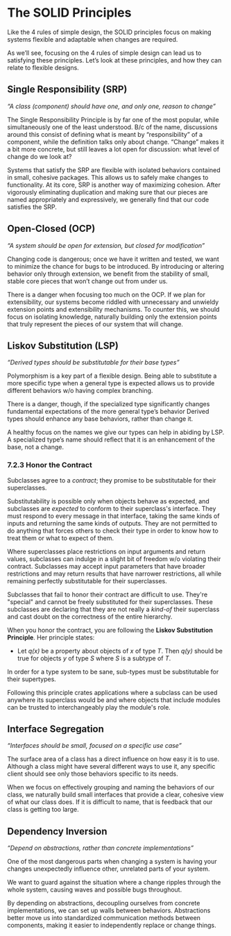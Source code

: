 # The SOLID Principles

Like the 4 rules of simple design, the SOLID principles focus on making systems flexible and adaptable when changes are required.

As we’ll see, focusing on the 4 rules of simple design can lead us to satisfying these principles. Let’s look at these principles, and how
they can relate to flexible designs.

## Single Responsibility (SRP)
*“A class (component) should have one, and only one, reason to change”*

The Single Responsibility Principle is by far one of the most popular, while simultaneously one of the least understood. B/c of the name, discussions around this consist of defining what is meant by “responsibility” of a component, while the definition talks only about change. “Change” makes it a bit more concrete, but still leaves a lot open for discussion: what level of change do we look at?

Systems that satisfy the SRP are flexible with isolated behaviors contained in small, cohesive packages. This allows us to safely make changes to functionality. At its core, SRP is another way of maximizing cohesion. After vigorously eliminating duplication and making sure that our pieces are named appropriately and expressively, we generally find that our code satisfies the SRP.

## Open-Closed (OCP)
*“A system should be open for extension, but closed for modification”*

Changing code is dangerous; once we have it written and tested, we want to minimize the chance for bugs to be introduced. By introducing or altering behavior only through extension, we benefit from the stability of small, stable core pieces that won’t change out from under us.

There is a danger when focusing too much on the OCP. If we plan for extensibility, our systems become riddled with unnecessary and unwieldy extension points and extensibility mechanisms. To counter this, we should focus on isolating knowledge, naturally building only the extension points that truly represent the pieces of our system that will change.

## Liskov Substitution (LSP)

*“Derived types should be substitutable for their base types”*

Polymorphism is a key part of a flexible design. Being able to substitute a more specific type when a general type is expected allows us to provide different behaviors w/o having complex branching. 

There is a danger, though, if the specialized type significantly changes fundamental expectations of the more general type’s behavior Derived types should enhance any base behaviors, rather than change it.

A healthy focus on the names we give our types can help in abiding by LSP. A specialized type’s name should reflect that it is an enhancement of the base, not a change.

### 7.2.3 Honor the Contract

Subclasses agree to a *contract*; they promise to be substitutable for their superclasses. 

Substitutability is possible only when objects behave as expected, and subclasses are *expected* to conform to their superclass's interface. They must respond to every message in that interface, taking the same kinds of inputs and returning the same kinds of outputs. They are not permitted to do anything that forces others to check their type in order to know how to treat them or what to expect of them.

Where superclasses place restrictions on input arguments and return values, subclasses can indulge in a slight bit of freedom w/o violating their contract. Subclasses may accept input parameters that have broader restrictions and may return results that have narrower restrictions, all while remaining perfectly substitutable for their superclasses.

Subclasses that fail to honor their contract are difficult to use. They're "special" and cannot be freely substituted for their superclasses. These subclasses are declaring that they are not really a *kind-of* their superclass and cast doubt on the correctness of the entire hierarchy.

When you honor the contract, you are following the **Liskov Substitution Principle**. Her principle states:

* Let *q(x)* be a property about objects of *x* of type *T*. Then *q(y)* should be true for objects *y* of type *S* where *S* is a subtype of *T*.

In order for a type system to be sane, sub-types must be substitutable for their supertypes.

Following this principle crates applications where a subclass can be used anywhere its superclass would be and where objects that include modules can be trusted to interchangeably play the module's role.

## Interface Segregation

*“Interfaces should be small, focused on a specific use case”*

The surface area of a class has a direct influence on how easy it is to use. Although a class might have several different ways to use it, any specific client should see only those behaviors specific to its needs.

When we focus on effectively grouping and naming the behaviors of our class, we naturally build small interfaces that provide a clear, cohesive view of what our class does. If it is difficult to name, that is feedback that our class is getting too large.

## Dependency Inversion

*“Depend on abstractions, rather than concrete implementations”*

One of the most dangerous parts when changing a system is having your changes unexpectedly influence other, unrelated parts of your system. 

We want to guard against the situation where a change ripples through the whole system, causing waves and possible bugs throughout.

By depending on abstractions, decoupling ourselves from concrete implementations, we can set up walls between behaviors. Abstractions
better move us into standardized communication methods between components, making it easier to independently replace or change things.
